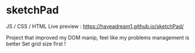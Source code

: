 # sketchPad
JS / CSS / HTML
Live preview : https://haveadream1.github.io/sketchPad/ 

Project that improved my DOM manip, feel like my problems management is better
Set grid size first !

